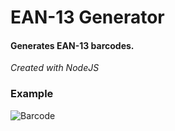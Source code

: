 # EAN-13 Generator
#### Generates EAN-13 barcodes.

*Created with NodeJS*  


### Example
![Barcode](./out/barcode.svg)
